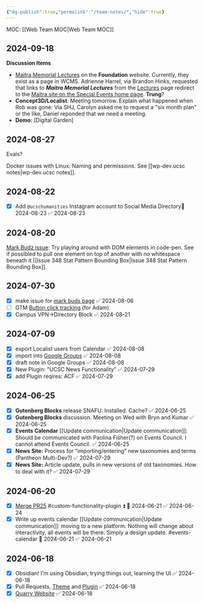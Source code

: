 ```yaml
---
{"dg-publish":true,"permalink":"/team-notes/","hide":true}
---
```


MOC: [[Web Team MOC\|Web Team MOC]]

## 2024-09-18

**Discussion Items**
- [Maitra Memorial Lectures](https://foundation.ucsc.edu/lectures/maitra-lectures.html) on the **Foundation** website. 
  Currently, they exist as a page in WCMS. Adrienne Harrel, via Brandon Hinks, requested that links to ***Maitra Memorial Lectures***  from the [Lectures](https://foundation.ucsc.edu/lectures/foundation-lectures.html) page redirect to the [Maitra site on the Special Events home page](https://specialevents.ucsc.edu/events/maitra). **Trung**?
- **Concept3D/Localist**: Meeting tomorrow. Explain what happened when Rob was gone: Via SHJ, Carolyn asked me to request a "six month plan" or the like, Daniel reponded that we need a meeting.
- **Demo:** [Digital Garden]

## 2024-08-27

Evals? 

Docker issues with Linux: Naming and permissions. See [[wp-dev.ucsc notes\|wp-dev.ucsc notes]].
## 2024-08-22
- [x] Add `@ucschumanities` Instagram account to Social Media Directory📅 2024-08-23 ✅ 2024-08-23
## 2024-08-20
[Mark Budz issue](https://github.com/ucsc/ucsc-2022/issues/348): Try playing around with DOM elements in code-pen. See if possibled to pull one element on top of another with no whitespace beneath it [[Issue 348 Stat Pattern Bounding Box\|Issue 348 Stat Pattern Bounding Box]]. 
## 2024-07-30
- [x] make issue for [mark buds page](https://academicpersonnel.wordpress.ucsc.edu/) ✅ 2024-08-06
- [ ] GTM [Button click tracking](https://usefathom.com/learn/track-button-clicks-google-analytics) (for Adam)
- [x] Campus VPN->Directory Block ✅ 2024-08-21

## 2024-07-09
- [x] export Localist users from Calendar ✅ 2024-08-08
- [x] import into [Google Groups](https://groups.google.com/u/3/a/ucsc.edu/g/events-calendar-group/?pli=1) ✅ 2024-08-08
- [x] draft note in Google Groups ✅ 2024-08-08
- [x] New Plugin: "UCSC News Functionality" ✅ 2024-07-29
- [x] add Plugin reqires: ACF ✅ 2024-07-29

## 2024-06-25
- [x] **Gutenberg Blocks** release SNAFU: Installed. Cache? ✅ 2024-06-25
- [x] **Gutenberg Blocks** discussion. Meeting on Wed with Bryn and Kumar ✅ 2024-06-25
- [x] **Events Calendar** [[Update communication\|Update communication]]: Should be communicated with Paolina Fisher(?) on Events Council. I cannot attend Events Council. ✅ 2024-06-25
- [x] **News Site:** Process for "importing/entering" new taxonomies and terms (Pantheon Multi-Dev?) ✅ 2024-07-29
- [x] **News Site:** Article update, pulls in new versions of old taxonomies. How to deal with it? ✅ 2024-07-29
## 2024-06-20
- [x] [Merge PR25](https://github.com/ucsc/ucsc-custom-functionality/pull/25) #custom-functionality-plugin ⏫ 📅 2024-06-21 ✅ 2024-06-24
- [x] Write up events calendar [[Update communication\|Update communication]]: moving to a new platform. Nothing will change about interactivity, all events will be there. Simply a design update. #events-calendar 📅 2024-06-21 ✅ 2024-06-21
## 2024-06-18
- [x] Obsidian! I'm using Obsidian, trying things out, learning the UI ✅ 2024-06-18
- [x] Pull Requests, [Theme](https://github.com/ucsc/ucsc-2022/pull/342) and [Plugin](https://github.com/ucsc/ucsc-custom-functionality/pull/25) ✅ 2024-06-18
- [x] [Quarry Website](https://quarry.ucsc.edu/) ✅ 2024-06-18
